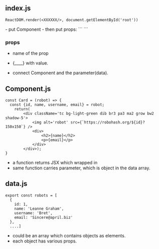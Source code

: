 ## index.js

```
ReactDOM.render(<XXXXXX/>, document.getElementById('root'))
```
<XXXXXX/>    
- put Component    
- then put props:
```
<Card name={robots[0].name}/>
```

### props
- name of the prop
- {____} with value.

- connect Component and the parameter(data).

## Component.js
```
const Card = (robot) => {
  const {id, name, username, email} = robot;
	return(
		<div className='tc bg-light-green dib br3 pa3 ma2 grow bw2 shadow-5'>
			<img alt='robot' src={`https://robohash.org/${id}?150x150`} />
			<div>
				<h2>{name}</h2>
				<p>{email}</p>
			</div>
		</div>);
}
```
- a function returns JSX which wrapped in <Fragment></Fragment>
- same function carries parameter, which is object in the data array.

## data.js
```
export const robots = [
  {
    id: 1,
    name: 'Leanne Graham',
    username: 'Bret',
    email: 'Sincere@april.biz'
  },
  ....]
```
- could be an array which contains objects as elements.
- each object has various props.
